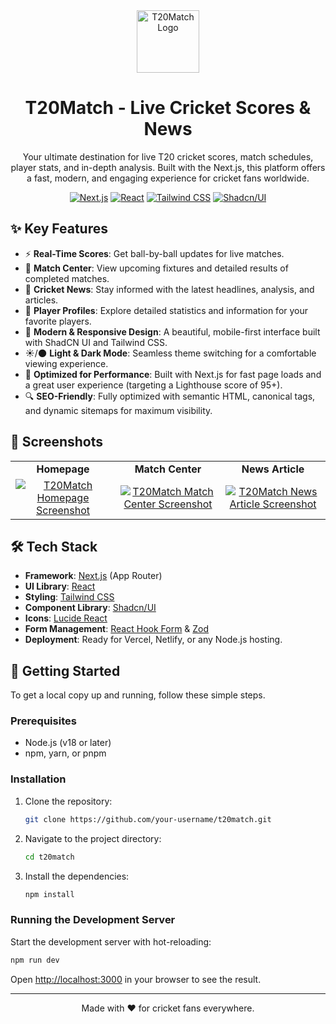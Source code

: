 
<div align="center">
  <a href="https://t20match.org" target="_blank">
    <img src="https://raw.githubusercontent.com/firebase/genkit/main/firebase-studio/prototyper/docs/t20match-logo.svg" alt="T20Match Logo" width="100" />
  </a>
  <h1 align="center">T20Match - Live Cricket Scores & News</h1>
  <p align="center">
    Your ultimate destination for live T20 cricket scores, match schedules, player stats, and in-depth analysis. Built with the Next.js, this platform offers a fast, modern, and engaging experience for cricket fans worldwide.
  </p>
</div>

<p align="center">
  <a href="https://nextjs.org/" target="_blank"><img src="https://img.shields.io/badge/Next.js-000000?style=for-the-badge&logo=nextdotjs&logoColor=white" alt="Next.js"></a>
  <a href="https://react.dev/" target="_blank"><img src="https://img.shields.io/badge/React-20232A?style=for-the-badge&logo=react&logoColor=61DAFB" alt="React"></a>
  <a href="https://tailwindcss.com/" target="_blank"><img src="https://img.shields.io/badge/Tailwind_CSS-38B2AC?style=for-the-badge&logo=tailwind-css&logoColor=white" alt="Tailwind CSS"></a>
  <a href="https://ui.shadcn.com/" target="_blank"><img src="https://img.shields.io/badge/shadcn/ui-000000?style=for-the-badge&logo=shadcnui&logoColor=white" alt="Shadcn/UI"></a>
</p>

## ✨ Key Features

-   ⚡ **Real-Time Scores**: Get ball-by-ball updates for live matches.
-   📅 **Match Center**: View upcoming fixtures and detailed results of completed matches.
-   📰 **Cricket News**: Stay informed with the latest headlines, analysis, and articles.
-   🏏 **Player Profiles**: Explore detailed statistics and information for your favorite players.
-   🎨 **Modern & Responsive Design**: A beautiful, mobile-first interface built with ShadCN UI and Tailwind CSS.
-   ☀️/🌑 **Light & Dark Mode**: Seamless theme switching for a comfortable viewing experience.
-   🚀 **Optimized for Performance**: Built with Next.js for fast page loads and a great user experience (targeting a Lighthouse score of 95+).
-   🔍 **SEO-Friendly**: Fully optimized with semantic HTML, canonical tags, and dynamic sitemaps for maximum visibility.

## 📸 Screenshots

<table align="center">
  <tr>
    <td align="center" width="33%"><strong>Homepage</strong></td>
    <td align="center" width="33%"><strong>Match Center</strong></td>
    <td align="center" width="33%"><strong>News Article</strong></td>
  </tr>
  <tr>
    <td align="center">
      <a href="/src/app/page.jsx">
        <img src="https://placehold.co/800x600.png?text=Homepage" data-ai-hint="application homepage" alt="T20Match Homepage Screenshot" />
      </a>
    </td>
    <td align="center">
      <a href="/src/app/matches/page.jsx">
        <img src="https://placehold.co/800x600.png?text=Match+Center" data-ai-hint="match center" alt="T20Match Match Center Screenshot" />
      </a>
    </td>
    <td align="center">
      <a href="/src/app/news/page.jsx">
        <img src="https://placehold.co/800x600.png?text=News+Article" data-ai-hint="news article" alt="T20Match News Article Screenshot" />
      </a>
    </td>
  </tr>
</table>

## 🛠️ Tech Stack

-   **Framework**: [Next.js](https://nextjs.org/) (App Router)
-   **UI Library**: [React](https://react.dev/)
-   **Styling**: [Tailwind CSS](https://tailwindcss.com/)
-   **Component Library**: [Shadcn/UI](https://ui.shadcn.com/)
-   **Icons**: [Lucide React](https://lucide.dev/)
-   **Form Management**: [React Hook Form](https://react-hook-form.com/) & [Zod](https://zod.dev/)
-   **Deployment**: Ready for Vercel, Netlify, or any Node.js hosting.

## 🚀 Getting Started

To get a local copy up and running, follow these simple steps.

### Prerequisites

-   Node.js (v18 or later)
-   npm, yarn, or pnpm

### Installation

1.  Clone the repository:
    ```sh
    git clone https://github.com/your-username/t20match.git
    ```
2.  Navigate to the project directory:
    ```sh
    cd t20match
    ```
3.  Install the dependencies:
    ```sh
    npm install
    ```

### Running the Development Server

Start the development server with hot-reloading:

```sh
npm run dev
```

Open [http://localhost:3000](http://localhost:3000) in your browser to see the result.

---
<p align="center">
  Made with ❤️ for cricket fans everywhere.
</p>
